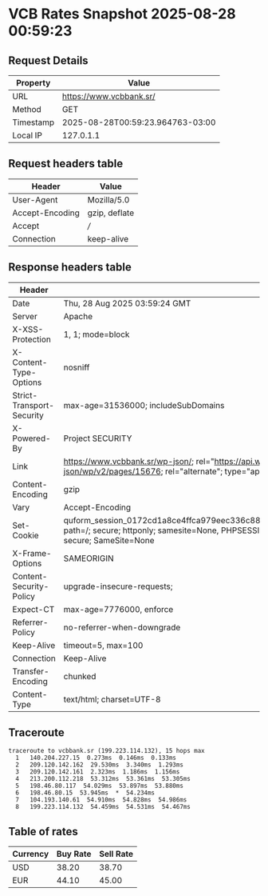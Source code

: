 # VCB Rates Snapshot 2025-08-28 00:59:23
## Request Details

| Property | Value |
|----------|-------|
| URL | https://www.vcbbank.sr/ |
| Method | GET |
| Timestamp | 2025-08-28T00:59:23.964763-03:00 |
| Local IP | 127.0.1.1 |
    
## Request headers table

| Header | Value |
|--------|-------|
| User-Agent | Mozilla/5.0 |
| Accept-Encoding | gzip, deflate |
| Accept | */* |
| Connection | keep-alive |

    
## Response headers table
| Header | Value |
|--------|-------|
| Date | Thu, 28 Aug 2025 03:59:24 GMT |
| Server | Apache |
| X-XSS-Protection | 1, 1; mode=block |
| X-Content-Type-Options | nosniff |
| Strict-Transport-Security | max-age=31536000; includeSubDomains |
| X-Powered-By | Project SECURITY |
| Link | <https://www.vcbbank.sr/wp-json/>; rel="https://api.w.org/", <https://www.vcbbank.sr/wp-json/wp/v2/pages/15676>; rel="alternate"; type="application/json", <https://www.vcbbank.sr/>; rel=shortlink |
| Content-Encoding | gzip |
| Vary | Accept-Encoding |
| Set-Cookie | quform_session_0172cd1a8ce4ffca979eec336c8836d5=FvoXiVIAD2QV0bkAaIdveGWbEdkFLxcE9k0S4hht; path=/; secure; httponly; samesite=None, PHPSESSID=4118de3f67a366fb257642232aa2c303; path=/; secure; SameSite=None |
| X-Frame-Options | SAMEORIGIN |
| Content-Security-Policy | upgrade-insecure-requests; |
| Expect-CT | max-age=7776000, enforce |
| Referrer-Policy | no-referrer-when-downgrade |
| Keep-Alive | timeout=5, max=100 |
| Connection | Keep-Alive |
| Transfer-Encoding | chunked |
| Content-Type | text/html; charset=UTF-8 |

## Traceroute 

```
traceroute to vcbbank.sr (199.223.114.132), 15 hops max
  1   140.204.227.15  0.273ms  0.146ms  0.133ms 
  2   209.120.142.162  29.530ms  3.340ms  1.293ms 
  3   209.120.142.161  2.323ms  1.186ms  1.156ms 
  4   213.200.112.218  53.312ms  53.361ms  53.305ms 
  5   198.46.80.117  54.029ms  53.897ms  53.880ms 
  6   198.46.80.15  53.945ms  *  54.234ms 
  7   104.193.140.61  54.910ms  54.828ms  54.986ms 
  8   199.223.114.132  54.459ms  54.531ms  54.467ms 

```


## Table of rates

| Currency | Buy Rate | Sell Rate |
|----------|----------|-----------|
| USD | 38.20 | 38.70 |
| EUR | 44.10 | 45.00 |
